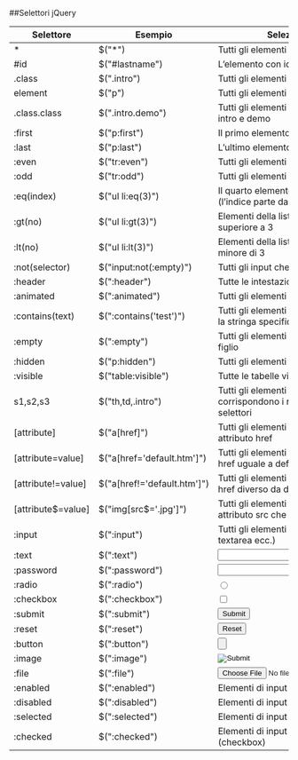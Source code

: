 ##Selettori jQuery 

Selettore | Esempio  | Seleziona
------------ | ------------- | -------------
*  | $("*")  | Tutti gli elementi
#id  | $("#lastname")  | L’elemento con id lastname
.class  | $(".intro")  | Tutti gli elementi con classe intro
element  | $("p")  | Tutti gli elementi p
.class.class  | $(".intro.demo")  | Tutti gli elementi con le classi intro e demo
:first  | $("p:first")  | Il primo elemento p
:last  | $("p:last")  | L’ultimo elemento p
:even  | $("tr:even")  | Tutti gli elementi tr pari
:odd  | $("tr:odd")  | Tutti gli elementi tr dispari
:eq(index)  | $("ul li:eq(3)")  | Il quarto elemento nella lista (l’indice parte da 0)
:gt(no)  | $("ul li:gt(3)")  | Elementi della lista con indice superiore a 3
:lt(no)  | $("ul li:lt(3)")  | Elementi della lista con indice minore di 3
:not(selector)  | $("input:not(:empty)")  | Tutti gli input che non sono vuoti
:header  | $(":header")  | Tutte le intestazioni (h1, h2 ecc.)
:animated  | $(":animated")  | Tutti gli elementi animati
:contains(text)  | $(":contains('test')")  | Tutti gli elementi che contengono la stringa specificata
:empty  | $(":empty")  | Tutti gli elementi privi di nodi figlio
:hidden  | $("p:hidden")  | Tutti gli elementi p nascosti
:visible  | $("table:visible")  | Tutte le tabelle visibili
s1,s2,s3  | $("th,td,.intro")  | Tutti gli elementi a cui corrispondono i rispettivi selettori
[attribute]  | $("a[href]")  | Tutti gli elementi a con un attributo href
[attribute=value]  | $("a[href='default.htm']")  | Tutti gli elementi a con attributo href uguale a default.htm
[attribute!=value]  | $("a[href!='default.htm']")  | Tutti gli elementi a con attributo href diverso da default.htm
[attribute$=value]  | $("img[src$='.jpg']")  | Tutti gli elementi img con attributo src che termina con .jpg
:input  | $(":input")  | Tutti gli elementi di input (input, textarea ecc.)
:text  | $(":text")  | <input type="text"/>
:password  | $(":password")  | <input type="password"/>
:radio  | $(":radio")  | <input type="radio"/>
:checkbox  | $(":checkbox")  | <input type="checkbox"/>
:submit  | $(":submit")  | <input type="submit"/>
:reset  | $(":reset")  | <input type="reset"/>
:button  | $(":button")  | <input type="button"/>
:image  | $(":image")  | <input type="image"/>
:file  | $(":file")  | <input type="file"/>
:enabled  | $(":enabled")  | Elementi di input attivi
:disabled  | $(":disabled")  | Elementi di input disabilitati
:selected  | $(":selected")  | Elementi di input selezionati
:checked  | $(":checked")  | Elementi di input spuntati (checkbox)
